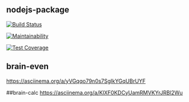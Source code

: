 ## nodejs-package

[![Build Status](https://travis-ci.org/solar05/project-lvl1-s344.svg?branch=master)](https://travis-ci.org/solar05/project-lvl1-s344)

[![Maintainability](https://api.codeclimate.com/v1/badges/819a4f988cbc45c2a230/maintainability)](https://codeclimate.com/github/solar05/project-lvl1-s344/maintainability)

[![Test Coverage](https://api.codeclimate.com/v1/badges/819a4f988cbc45c2a230/test_coverage)](https://codeclimate.com/github/solar05/project-lvl1-s344/test_coverage)


## brain-even
https://asciinema.org/a/yVGqqo79n0s7SgIkYGqUBrUYF

##brain-calc
https://asciinema.org/a/KlXF0KDCyUamRMVKYrJRBl2Wu
